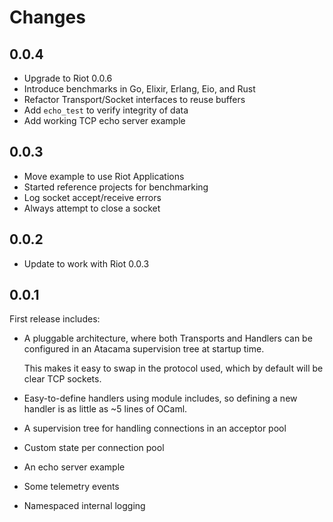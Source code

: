 # Changes

## 0.0.4

* Upgrade to Riot 0.0.6
* Introduce benchmarks in Go, Elixir, Erlang, Eio, and Rust
* Refactor Transport/Socket interfaces to reuse buffers
* Add `echo_test` to verify integrity of data
* Add working TCP echo server example

## 0.0.3

* Move example to use Riot Applications
* Started reference projects for benchmarking
* Log socket accept/receive errors
* Always attempt to close a socket

## 0.0.2

* Update to work with Riot 0.0.3

## 0.0.1

First release includes:

* A pluggable architecture, where both Transports and Handlers can be
  configured in an Atacama supervision tree at startup time.

  This makes it easy to swap in the protocol used, which by default will be
  clear TCP sockets.

* Easy-to-define handlers using module includes, so defining a new handler is
  as little as ~5 lines of OCaml.

* A supervision tree for handling connections in an acceptor pool

* Custom state per connection pool

* An echo server example

* Some telemetry events

* Namespaced internal logging
